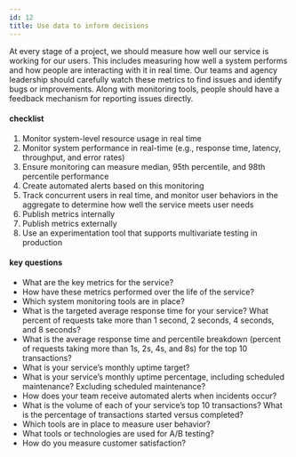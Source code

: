 ```yaml
---
id: 12
title: Use data to inform decisions
---
```


At every stage of a project, we should measure how well our service is working for our users. This includes measuring how well a system performs and how people are interacting with it in real time. Our teams and agency leadership should carefully watch these metrics to  find issues and identify bugs or improvements. Along with monitoring tools, people should have a feedback mechanism for reporting issues directly.

#### checklist
1. Monitor system-level resource usage in real time
2. Monitor system performance in real-time (e.g., response time, latency, throughput, and error rates)
3. Ensure monitoring can measure median, 95th percentile, and 98th percentile performance
4. Create automated alerts based on this monitoring
5. Track concurrent users in real time, and monitor user behaviors in the aggregate to determine how well the service meets user needs
6. Publish metrics internally
7. Publish metrics externally
8. Use an experimentation tool that supports multivariate testing in production


#### key questions
- What are the key metrics for the service?
- How have these metrics performed over the life of the service?
- Which system monitoring tools are in place?
- What is the targeted average response time for your service? What percent of requests take more than 1 second, 2 seconds, 4 seconds, and 8 seconds?
- What is the average response time and percentile breakdown (percent of requests taking more than 1s, 2s, 4s, and 8s) for the top 10 transactions?
- What is your service’s monthly uptime target?
- What is your service’s monthly uptime percentage, including scheduled maintenance? Excluding scheduled maintenance?
- How does your team receive automated alerts when incidents occur?
- What is the volume of each of your service’s top 10 transactions? What is the percentage of transactions started versus completed?
- Which tools are in place to measure user behavior?
- What tools or technologies are used for A/B testing?
- How do you measure customer satisfaction?
